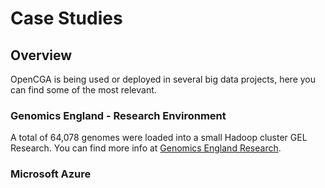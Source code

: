 # Case Studies

## Overview <a id="CaseStudies-Overview"></a>

OpenCGA is being used or deployed in several big data projects, here you can find some of the most relevant.

### Genomics England - Research Environment <a id="CaseStudies-GenomicsEngland(GEL)"></a>

A total of 64,078 genomes were loaded into a small Hadoop cluster GEL Research. You can find more info at [Genomics England Research](http://docs.opencb.org/display/opencga/Genomics+England+Research).

### Microsoft Azure



